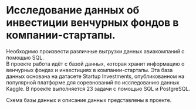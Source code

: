 # Исследование данных об инвестиции венчурных фондов в компании-стартапы.  

Необходимо произвести различные выгрузки данных авиакомпаний с помощью SQL.  
В проекте работа идёт с базой данных, которая хранит информацию о венчурных фондах и инвестициях в компании-стартапы. Эта база данных основана на датасете Startup Investments, опубликованном на популярной платформе для соревнований по исследованию данных Kaggle.
В проекте выполняется 23 задачи с помощью SQL и PostgreSQL. 

Схема базы данных и описание данных представлены в проекте.  